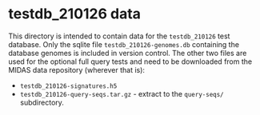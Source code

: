 # testdb_210126 data

This directory is intended to contain data for the `testdb_210126` test database. Only the sqlite
file `testdb_210126-genomes.db` containing the database genomes is included in version control.
The other two files are used for the optional full query tests and need to be downloaded from the
MIDAS data repository (wherever that is):

* `testdb_210126-signatures.h5`
* `testdb_210126-query-seqs.tar.gz` - extract to the `query-seqs/` subdirectory.
